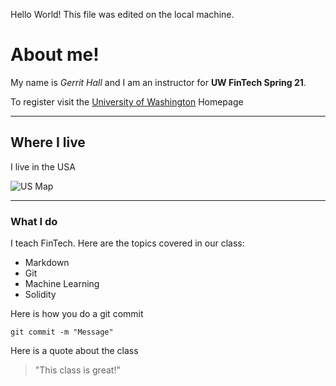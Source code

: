 Hello World!
This file was edited on the local machine.

# About me!
My name is *Gerrit Hall* and I am an instructor for **UW FinTech Spring 21**.

To register visit the [University of Washington](https://uw.edu) Homepage

-----
## Where I live
I live in the USA

![US Map](https://external-content.duckduckgo.com/iu/?u=https%3A%2F%2Ftse1.mm.bing.net%2Fth%3Fid%3DOIP.afP63qw6i75e5PwWa7typQHaEo%26pid%3DApi&f=1)

-----
### What I do
I teach FinTech.  Here are the topics covered in our class:

* Markdown
* Git
* Machine Learning
* Solidity

Here is how you do a git commit

`git commit -m "Message"`

Here is a quote about the class

> "This class is great!"
